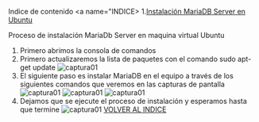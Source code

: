  Indice de contenido <a name="INDICE></a>
  1.[Instalación MariaDB Server en Ubuntu](#Instalacion)
  
  Proceso de instalación MariaDb Server en maquina virtual Ubuntu <a name="Inst"></a>
  1. Primero abrimos la consola de comandos
  2. Primero actualizaremos la lista de paquetes con el comando sudo apt-get update
  ![captura01](https://github.com/adrianbaldonedo/adrian/blod/master/INSTALACIONMARIADB/imagenes/captura01.jpg)
  3. El siguiente paso es instalar MariaDB en el equipo a través de los siguientes comandos que veremos en las capturas de pantalla
  ![captura01](https://github.com/adrianbaldonedo/adrian/blod/master/INSTALACIONMARIADB/imagenes/captura02.jpg)
  ![captura01](https://github.com/adrianbaldonedo/adrian/blod/master/INSTALACIONMARIADB/imagenes/captura03.jpg)
  ![captura01](https://github.com/adrianbaldonedo/adrian/blod/master/INSTALACIONMARIADB/imagenes/captura04.jpg)
  4. Dejamos que se ejecute el proceso de instalación y esperamos hasta que termine
  ![captura01](https://github.com/adrianbaldonedo/adrian/blod/master/INSTALACIONMARIADB/imagenes/captura05.jpg)
  [VOLVER AL INDICE](#INDICE)
